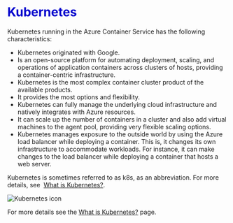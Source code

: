 <h1><strong><span style="color: #0000CD;">Kubernetes</span></strong></h1>

Kubernetes running in the Azure Container Service has the following characteristics:

- Kubernetes originated with Google.
- Is an open-source platform for automating deployment, scaling, and operations of application containers across clusters of hosts, providing a container-centric infrastructure.
- Kubernetes is the most complex container cluster product of the available products.
- It provides the most options and flexibility.
- Kubernetes can fully manage the underlying cloud infrastructure and natively integrates with Azure resources.
- It can scale up the number of containers in a cluster and also add virtual machines to the agent pool, providing very flexible scaling options.
- Kubernetes manages exposure to the outside world by using the Azure load balancer while deploying a container. This is, it changes its own infrastructure to accommodate workloads. For instance, it can make changes to the load balancer while deploying a container that hosts a web server.


Kubernetes is sometimes referred to as k8s, as an abbreviation. For more details, see &nbsp;<a href="https://kubernetes.io/docs/whatisk8s/" target="_blank">What is Kubernetes?</a>.


![Kubernetes icon](../../Linked_Image_Files\2.1.1kubernetes.png)

For more details see the&nbsp;<a href="https://kubernetes.io/docs/whatisk8s/" target="_blank">What is Kubernetes?</a> page.



